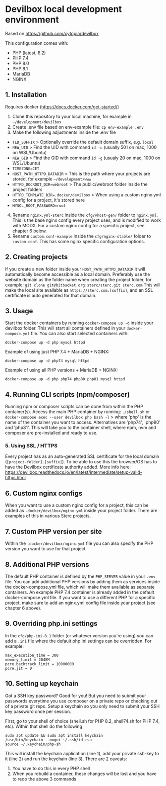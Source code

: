 # Devilbox local development environment
Based on https://github.com/cytopia/devilbox

This configuration comes with:
- PHP (latest, 8.2)
- PHP 7.4
- PHP 8.0
- PHP 8.1
- MariaDB
- NGINX

## 1. Installation
Requires docker (https://docs.docker.com/get-started/)

1. Clone this repository to your local machine, for example in `~/development/devilbox`
2. Create .env file based on env-example file: `cp env-example .env`
3. Make the following adjustments inside the .env file
- `TLD_SUFFIX` > Optionally override the default domain suffix, e.g. `local`
- `NEW_UID` > Find the UID with command `id -u` (usually 501 on mac, 1000 on WSL/Ubuntu)
- `NEW_GID` > Find the GID with command `id -g` (usualy 20 on mac, 1000 on WSL/Ubuntu)
- `TIMEZONE=CET`
- `HOST_PATH_HTTPD_DATADIR` > This is the path where your projects are stored, for example `~/development/www`
- `HTTPD_DOCROOT_DIR=webroot` > The public/webroot folder inside the project folders
- `HTTPD_TEMPLATE_DIR=.docker/devilbox` > When using a custom nginx.yml config for a project, it's stored here
- `MYSQL_ROOT_PASSWORD=root`
4. Rename `nginx.yml-sterc` inside the `cfg/vhost-gen/` folder to `nginx.yml`. This is the base nginx config every project uses, and is modified to work with MODX. For a custom nginx config for a specific project, see chapter 6 below.
5. Rename `custom.conf-example` inside the `cfg/nginx-stable/` folder to `custom.conf`. This has some nginx specific configuration options.

## 2. Creating projects
If you create a new folder inside your `HOST_PATH_HTTPD_DATADIR` it will automatically become accessible as a local domain.
Preferably use the website domain as the folder name when creating the project folder, for example:
`git clone git@bitbucket.org:sterc/sterc.git sterc.com`
This will make the local site available as `https://sterc.com.[suffix]`, and an SSL certificate is auto generated for that domain.

## 3. Usage
Start the docker containers by running `docker-compose up -d` inside your devilbox folder. This will start all containers defined in your `docker-compose.yml` file.
You can also start selected containers with:
```
docker-compose up -d php mysql httpd
```

Example of using just PHP 7.4 + MariaDB + NGINX:
```
docker-compose up -d php74 mysql httpd
```

Example of using all PHP versions + MariaDB + NGINX:
```
docker-compose up -d php php74 php80 php81 mysql httpd
```

## 4. Running CLI scripts (npm/composer)
Running npm or composer scripts can be done from within the PHP container(s). Access the main PHP container by running:
`./shell.sh`
or
`docker-compose exec --user devilbox php bash -l` > where 'php' is the name of the container you want to access. Alternatives are 'php74', 'php80' and 'php81'.
This will take you to the container shell, where npm, nvm and composer are pre-installed and ready to use.

### 5. Using SSL / HTTPS
Every project has as an auto-generated SSL certificate for the local domain (`[project-folder].[suffix]`).
To be able to use this the browser/OS has to have the Devilbox certificate authority added.
More info here: https://devilbox.readthedocs.io/en/latest/intermediate/setup-valid-https.html

## 6. Custom nginx configs
When you want to use a custom nginx config for a project, this can be added as `.docker/devilbox/nginx.yml` inside your project folder. 
There are examples of this in various Sterc projects.

## 7. Custom PHP version per site
Within the `.docker/devilbox/nginx.yml` file you can also specify the PHP version you want to use for that project.

## 8. Additional PHP versions
The default PHP container is defined by the `PHP_SERVER` value in your `.env` file. 
You can add additional PHP versions by adding them as services inside the docker-compose.yml file, which will make them available as separate containers.
An example PHP 7.4 container is already added in the default docker-compose.yml file. If you want to use a different PHP for a specific project, make sure to add an nginx.yml config file inside your project (see chapter 6 above).

## 9. Overriding php.ini settings
In the `cfg/php-ini-8.1` folder (or whatever version you're using) you can add a `.ini` file where the default php.ini settings can be overridden.
For example:
```
max_execution_time = 300
memory_limit = 2048M
pcre.backtrack_limit = 10000000
pcre.jit = 0
```

## 10. Setting up keychain
Got a SSH key password? Good for you! But you need to submit your passwords everytime you use composer on a private repo or checking out of a private git repo. Setup a keychain so you only need to submit your SSH key password once per session.

First, go to your shell of choice (shell.sh for PHP 8.2, shell74.sh for PHP 7.4, etc). Within that shell do the following
```
sudo apt update && sudo apt install keychain
/usr/bin/keychain --nogui ~/.ssh/id_rsa
source ~/.keychain/php-sh
```

This will install the keychain application (line 1), add your private ssh-key to it (line 2) and run the keychain (line 3). There are 2 caveats:
1. You have to do this in every PHP shell
2. When you rebuild a container, these changes will be lost and you have to redo the above 3 commands
